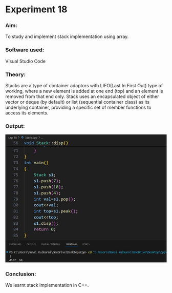 # Experiment 18

### Aim: 
To study and implement stack implementation using array.
### Software used: 
Visual Studio Code
### Theory:
Stacks are a type of container adaptors with LIFO(Last In First Out) type of working, where a new element is added at one end (top) and an element is removed from that end only. Stack uses an encapsulated object of either vector or deque (by default) or list (sequential container class) as its underlying container, providing a specific set of member functions to access its elements.
### Output:
![output](Stack.jpg)
### Conclusion:
We learnt stack implementation in C++. 
